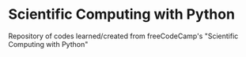 # Scientific Computing with Python
Repository of codes learned/created from freeCodeCamp's "Scientific Computing with Python"
